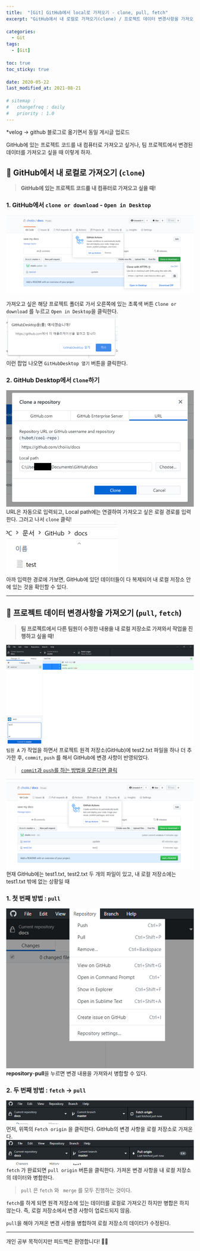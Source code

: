 ```yaml
---
title:  "[Git] GitHub에서 local로 가져오기 - clone, pull, fetch"
excerpt: "GitHub에서 내 로컬로 가져오기(clone) / 프로젝트 데이터 변경사항을 가져오기(pull, fetch)"

categories:
  - Git
tags:
  - [Git]

toc: true
toc_sticky: true
 
date: 2020-05-22
last_modified_at: 2021-08-21

# sitemap :
#   changefreq : daily
#   priority : 1.0
---
```


*velog -> github 블로그로 옮기면서 동일 게시글 업로드

GitHub에 있는 프로젝트 코드를 내 컴퓨터로 가져오고 싶거나,
팀 프로젝트에서 변경된 데이터를 가져오고 싶을 때 이렇게 하자.

## 🦥 GitHub에서 내 로컬로 가져오기 (``clone``)
> **GitHub에 있는 프로젝트 코드를 내 컴퓨터로 가져오고 싶을 때!**

### 1. GitHub에서 ``clone or download`` - ``Open in Desktop`` 
![github clone](/assets/images/posts_img/git-3/git-3-1.png)

가져오고 싶은 해당 프로젝트 폴더로 가서 오른쪽에 있는 초록색 버튼 ``Clone or download`` 를 누르고 ``Open in Desktop``을 클릭한다.<br>
<img src="/assets/images/posts_img/git-3/git-3-2.png" width="300"><br>
이런 팝업 나오면 ``GitHubDesktop 열기``  버튼을 클릭한다.

### 2. GitHub Desktop에서 ``Clone``하기
![github desktop clone](/assets/images/posts_img/git-3/git-3-3.png)
URL은 자동으로 입력되고, Local path에는 연결하여 가져오고 싶은 로컬 경로를 입력한다. 그러고 나서 ``clone`` 클릭!<br>
<img src="/assets/images/posts_img/git-3/git-3-4.png" width="300"><br>
아까 입력한 경로에 가보면, GitHub에 있던 데이터들이 다 복제되어 내 로컬 저장소 안에 있는 것을 확인할 수 있다.

----

## 🦥 프로젝트 데이터 변경사항을 가져오기 (``pull``, ``fetch``)
> **팀 프로젝트에서 다른 팀원이 수정한 내용을 내 로컬 저장소로 가져와서 작업을 진행하고 싶을 때!**

![pull fetch 1](/assets/images/posts_img/git-3/git-3-5.png)
``팀원 A`` 가 작업을 하면서 프로젝트 원격 저장소(GitHub)에 test2.txt 파일을 하나 더 추가한 후, ``commit``, ``push`` 를 해서 GitHub에 변경 사항이 반영되었다. 
>[``commit``과 ``push``를 하는 방법을 모른다면 클릭](https://choiiis.github.io/git/git-2/)

![pull fetch 2](/assets/images/posts_img/git-3/git-3-6.png)
현재 GitHub에는 test1.txt, test2.txt 두 개의 파일이 있고,
내 로컬 저장소에는 test1.txt 밖에 없는 상황일 때

### 1. 첫 번째 방법 : ``pull``
![pull](/assets/images/posts_img/git-3/git-3-7.png)
**repository**-**pull**을 누르면 변경 내용을 가져와서 병합할 수 있다.

### 2. 두 번째 방법 : ``fetch`` -> ``pull``
![fetch pull](/assets/images/posts_img/git-3/git-3-8.png)
먼저, 위쪽의 ``Fetch origin`` 을 클릭한다. GitHub의 변경 사항을 로컬 저장소로 가져온다.
![fetch pull 2](/assets/images/posts_img/git-3/git-3-9.png)
``fetch`` 가 완료되면 ``pull origin`` 버튼을 클릭한다. 가져온 변경 사항을 내 로컬 저장소의 데이터와 병합한다.

> ``pull`` 은 ``fetch`` 와 `` merge`` 를 모두 진행하는 것이다.
>
``fetch``를 하게 되면 원격 저장소에 있는 데이터를 로컬로 가져오긴 하지만 병합은 하지 않는다. 즉, 로컬 저장소에서 변경 사항이 업로드되지 않음.
>
``pull``을 해야 가져온 변경 사항을 병합하여 로컬 저장소의 데이터가 수정된다.


***

개인 공부 목적이지만 피드백은 환영합니다! 🙆🏻